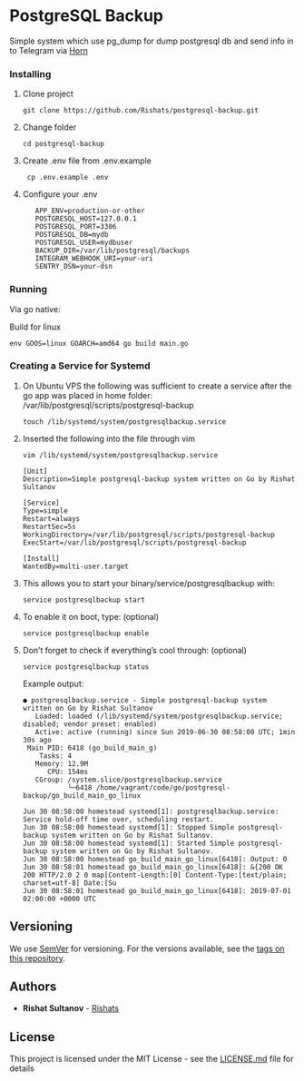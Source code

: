 # PostgreSQL Backup

Simple system which use pg_dump for dump postgresql db and send info in to Telegram via [Horn](https://github.com/requilence/integram)

### Installing
1) Clone project
    ```
    git clone https://github.com/Rishats/postgresql-backup.git
    ```
2) Change folder
    ```
    cd postgresql-backup
    ```
3) Create .env file from .env.example
    ```
     cp .env.example .env
    ```

4) Configure your .env
    ```
       APP_ENV=production-or-other
       POSTGRESQL_HOST=127.0.0.1
       POSTGRESQL_PORT=3306
       POSTGRESQL_DB=mydb
       POSTGRESQL_USER=mydbuser
       BACKUP_DIR=/var/lib/postgresql/backups
       INTEGRAM_WEBHOOK_URI=your-uri
       SENTRY_DSN=your-dsn
    ```

### Running

Via go native:

Build for linux
```
env GOOS=linux GOARCH=amd64 go build main.go
```

### Creating a Service for Systemd
1) On Ubuntu VPS the following was sufficient to create a service after the go app was placed in home folder: /var/lib/postgresql/scripts/postgresql-backup
    ```
    touch /lib/systemd/system/postgresqlbackup.service
    ```
2) Inserted the following into the file through vim

    ```
    vim /lib/systemd/system/postgresqlbackup.service
    ```
    ```
    [Unit]
    Description=Simple postgresql-backup system written on Go by Rishat Sultanov
    
    [Service]
    Type=simple
    Restart=always
    RestartSec=5s
    WorkingDirectory=/var/lib/postgresql/scripts/postgresql-backup
    ExecStart=/var/lib/postgresql/scripts/postgresql-backup
    
    [Install]
    WantedBy=multi-user.target
    ```

3) This allows you to start your binary/service/postgresqlbackup with:
    ```
    service postgresqlbackup start
    ```
4) To enable it on boot, type: (optional)
    ```
    service postgresqlbackup enable
    ```
5) Don’t forget to check if everything’s cool through: (optional)
    ```
    service postgresqlbackup status
    ```
    Example output:
    ```
    ● postgresqlbackup.service - Simple postgresql-backup system written on Go by Rishat Sultanov
       Loaded: loaded (/lib/systemd/system/postgresqlbackup.service; disabled; vendor preset: enabled)
       Active: active (running) since Sun 2019-06-30 08:58:00 UTC; 1min 30s ago
     Main PID: 6418 (go_build_main_g)
        Tasks: 4
       Memory: 12.9M
          CPU: 154ms
       CGroup: /system.slice/postgresqlbackup.service
               └─6418 /home/vagrant/code/go/postgresql-backup/go_build_main_go_linux
    
    Jun 30 08:58:00 homestead systemd[1]: postgresqlbackup.service: Service hold-off time over, scheduling restart.
    Jun 30 08:58:00 homestead systemd[1]: Stopped Simple postgresql-backup system written on Go by Rishat Sultanov.
    Jun 30 08:58:00 homestead systemd[1]: Started Simple postgresql-backup system written on Go by Rishat Sultanov.
    Jun 30 08:58:00 homestead go_build_main_go_linux[6418]: Output: 0
    Jun 30 08:58:01 homestead go_build_main_go_linux[6418]: &{200 OK 200 HTTP/2.0 2 0 map[Content-Length:[0] Content-Type:[text/plain; charset=utf-8] Date:[Su
    Jun 30 08:58:01 homestead go_build_main_go_linux[6418]: 2019-07-01 02:00:00 +0000 UTC
    
    ```
## Versioning

We use [SemVer](http://semver.org/) for versioning. For the versions available, see the [tags on this repository](https://github.com/Rishats/ywpti/tags). 

## Authors

* **Rishat Sultanov** - [Rishats](https://github.com/Rishats)

## License

This project is licensed under the MIT License - see the [LICENSE.md](LICENSE.md) file for details
